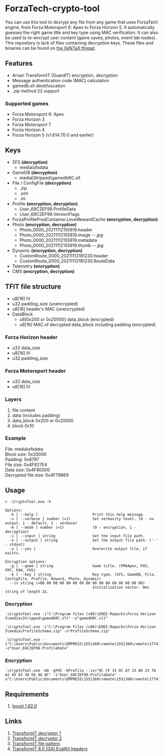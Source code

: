 # ForzaTech-crypto-tool
You can use this tool to decrypt any file from any game that uses ForzaTech engine, from Forza Motorsport 6: Apex to Forza Horizon 5. It automatically guesses the right game title and key type using MAC verification. It can also be used to re-encrypt user content (game saves, photos, event lab routes).  
This repository is lack of files containing decryption keys. These files and binaries can be found on [the XeNTaX thread](https://web.archive.org/web/20231012075845/https://forum.xentax.com/viewtopic.php?t=19015&start=15#p193855).

## Features
* Arxan TransformIT (GuardIT) encryption, decryption
* Message authentication code (MAC) calculation
* gamedb.slt deobfuscation
* .zip method 22 support

### Supported games
* Forza Motorsport 6: Apex
* Forza Horizon 3
* Forza Motorsport 7
* Forza Horizon 4
* Forza Horizon 5 (v1.614.70.0 and earlier)

## Keys
* SFS **(decryption)**
  * media\sfsdata
* GameDB **(decryption)**
  * media\Stripped\gamedbRC.slt
* File / ConfigFile **(decryption)**
  * .zip
  * .xml
  * .ini
* Profile **(encryption, decryption)**
  * User_69C2EF99.ProfileData
  * User_69C2EF99.VersionFlags
* ForzaProfileProdContainer.LevelRewardCache **(encryption, decryption)**
* Photo **(encryption, decryption)**
  * Photo_0000_20211112155819.header
  * Photo_0000_20211112155819.image *-- jpg*
  * Photo_0000_20211112155819.metadata
  * Photo_0000_20211112155819.thumb *-- jpg*
* Dynamic **(encryption, decryption)**
  * CustomRoute_0000_20211112181230.header
  * CustomRoute_0000_20211112181230.RouteData
* Telemetry **(encryption)**
* CMS **(encryption, decryption)**

## TFIT file structure
* u8[16] IV
* u32 padding_size (unencrypted)
* u8[16] header's MAC (unencrypted)
* DataBlock
  * u8[0x200 or 0x20000] data_block (encrypted)
  * u8[16] MAC of decrypted data_block including padding (encrypted)

### Forza Horizon header
* u32 data_size
* u8[16] IV
* u32 padding_size

### Forza Motorsport header
* u32 data_size
* u8[16] IV

### Layers
1. file content
1. data (includes padding)
1. data_block 0x200 or 0x20000
1. block 0x10

### Example
File: media\sfsdata  
Block size: 0x20000  
Padding: 0x6797  
File size: 0x4F827E4  
Data size: 0x4F80000  
Decrypted file size: 0x4F79869

## Usage
```
> .\CryptoTool.exe -h

Options:
  -h [ --help ]                         Print this help message.
  -v [ --verbose ] number (=1)          Set verbosity level. (0 - no output, 1 - default, 2 - verbose)
  -m [ --mode ] number (=1)             (0 - encryption, 1 - decryption)
  -i [ --input ] string                 Set the input file path.
  -o [ --output ] string                Set the output file path. ('-' - stdout)
  -y [ --yes ]                          Overwrite output file, if exists.

Encryption options:
  -g [ --game ] string                  Game title. (FM6Apex, FH3, FM7, FH4, FH5)
  -k [ --key ] string                   Key type. (SFS, GameDB, File, ConfigFile, Profile, Reward, Photo, Dynamic)
  --iv string (=00 00 00 00 00 00 00 00 00 00 00 00 00 00 00 00)
                                        Initialization vector. Hex string of length 32.
```

### Decryption
```
.\CryptoTool.exe -i"C:\Program Files (x86)\DODI-Repacks\Forza Horizon 5\media\Stripped\gamedbRC.slt" -o"gamedbRC.slt"
```
```
.\CryptoTool.exe -i"C:\Program Files (x86)\DODI-Repacks\Forza Horizon 5\media\ProfileSchema.zip" -o"ProfileSchema.zip"
```
```
.\CryptoTool.exe -i"C:\Users\Public\Documents\EMPRESS\1551360\remote\1551360\remote\1774383001\User_69C2EF99.ProfileData" -o"User_69C2EF99.ProfileData"
```

### Encryption
```
.\CryptoTool.exe -m0 -gFH5 -kProfile --iv="0C CF 15 0C A7 23 A0 23 7A A2 45 63 38 E0 4A 0C" -i"User_69C2EF99.ProfileData" -o"C:\Users\Public\Documents\EMPRESS\1551360\remote\1551360\remote\1774383001\User_69C2EF99.ProfileData"
```

## Requirements
1. [boost 1.82.0](https://boostorg.jfrog.io/artifactory/main/release/1.82.0/binaries/)

## Links
1. [TransformIT decryptor 1](https://github.com/Neodymium146/gta-toolkit/blob/4be2c09bb6493d0aba106a43739dd1d1299e1962/RageLib.GTA5/Cryptography/GTA5Encryption.cs)
1. [TransformIT decryptor 2](https://github.com/0x1F9F1/Swage/blob/master/src/crypto/tfit.cpp)
1. [TransformIT file pattern](https://github.com/Nenkai/010GameTemplates/blob/main/Forza/TFIT.bt)
1. [TransformIT 8.0 (GA) EvalKit headers](https://github.com/EOSIO/mojey/blob/main/MojeyCommon/Arxan/TFIT/TFIT.h)
